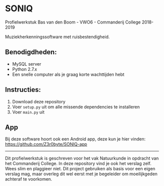 # SONIQ
Profielwerkstuk Bas van den Boom - VWO6 - Commanderij College 2018-2019

Muziekherkenningssoftware met ruisbestendigheid.

## Benodigdheden:
- MySQL server
- Python 2.7.x
- Een snelle computer als je graag korte wachttijden hebt

## Instructies:
1. Download deze repository
2. Voer `setup.py` uit om alle missende dependencies te installeren
3. Voer `main.py` uit

## App
Bij deze software hoort ook een Android app, deze kun je hier vinden: https://github.com/Z3r0byte/SONIQ-app

-----------------------------------
Dit profielwerkstuk is geschreven voor het vak Natuurkunde in opdracht van het Commanderij College. In deze repository vind je ook het verslag zelf. Wees slim en plaggieer niet. Dit project gebruiken als basis voor een eigen verslag mag, maar overleg dit wel eerst met je begeleider om moeilijkgeden achteraf te voorkomen.